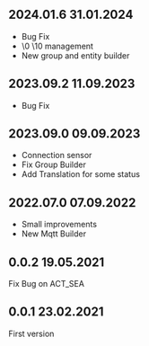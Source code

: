 ## 2024.01.6 31.01.2024
- Bug Fix
- \0 \10 management
- New group and entity builder


## 2023.09.2 11.09.2023
- Bug Fix

## 2023.09.0 09.09.2023
- Connection sensor
- Fix Group Builder
- Add Translation for some status


## 2022.07.0 07.09.2022
- Small improvements
- New Mqtt Builder

## 0.0.2 19.05.2021 
Fix Bug on ACT_SEA

## 0.0.1 23.02.2021 
First version
